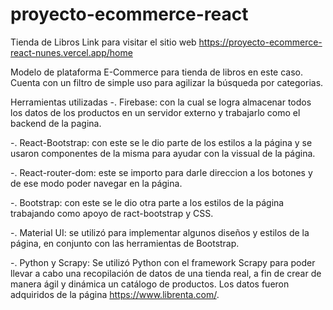 ﻿# proyecto-ecommerce-react


Tienda de Libros
Link para visitar el sitio web
https://proyecto-ecommerce-react-nunes.vercel.app/home

Modelo de plataforma E-Commerce para tienda de libros en este caso. 
Cuenta con un filtro de simple uso para agilizar la búsqueda por categorias.

Herramientas utilizadas
-. Firebase: con la cual se logra almacenar todos los datos de los productos en un servidor externo y trabajarlo como el backend de la pagina.

-. React-Bootstrap: con este se le dio parte de los estilos a la página y se usaron componentes de la misma para ayudar con la vissual de la página.

-. React-router-dom: este se importo para darle direccion a los botones y de ese modo poder navegar en la página.

-. Bootstrap: con este se le dio otra parte a los estilos de la página trabajando como apoyo de ract-bootstrap y CSS.

-. Material UI: se utilizó para implementar algunos diseños y estilos de la página, en conjunto con las herramientas de Bootstrap.

-. Python y Scrapy: Se utilizó Python con el framework Scrapy para poder llevar a cabo una recopilación de datos de una tienda real, a fin de crear de manera ágil y dinámica un catálogo de productos. Los datos fueron adquiridos de la página https://www.librenta.com/.
